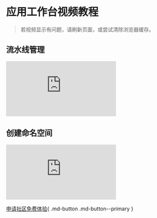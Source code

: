 # 应用工作台视频教程

> 若视频显示有问题，请刷新页面，或尝试清除浏览器缓存。

## 流水线管理

<div class="responsive-video-container">
<iframe src="https://harbor-test2.cn-sh2.ufileos.com/docs/videos/create-pipeline.mp4" scrolling="no" border="0" frameborder="no" framespacing="0" allowfullscreen="true"> </iframe>
</div>

## 创建命名空间

<div class="responsive-video-container">
<iframe src="https://harbor-test2.cn-sh2.ufileos.com/docs/videos/create-ns.mp4" scrolling="no" border="0" frameborder="no" framespacing="0" allowfullscreen="true"> </iframe>
</div>

[申请社区免费体验](../dce/license0.md){ .md-button .md-button--primary }
